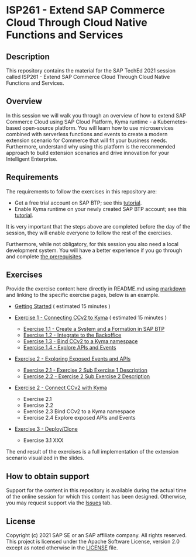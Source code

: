 # ISP261 - Extend SAP Commerce Cloud Through Cloud Native Functions and Services

## Description

This repository contains the material for the SAP TechEd 2021 session called ISP261 - Extend SAP Commerce Cloud Through Cloud Native Functions and Services.

## Overview

In this session we will walk you through an overview of how to extend SAP Commerce Cloud using SAP Cloud Platform, Kyma runtime - a Kubernetes-based open-source platform. You will learn how to use microservices combined with serverless functions and events to create a modern extension scenario for Commerce that will fit your business needs. Furthermore, understand why using this platform is the recommended approach to build extension scenarios and drive innovation for your Intelligent Enterprise.

## Requirements

The requirements to follow the exercises in this repository are:

- Get a free trial account on SAP BTP; see this [tutorial](https://developers.sap.com/tutorials/hcp-create-trial-account.html).
- Enable Kyma runtime on your newly created SAP BTP account; see this [tutorial](https://developers.sap.com/tutorials/cp-kyma-getting-started.html).

It is very important that the steps above are completed before the day of the session, they will enable everyone to follow the rest of the exercises.

Furthermore, while not obligatory, for this session you also need a local development system. You will have a better experience if you go through and complete [the prerequisites](./prerequisites.md).

## Exercises

Provide the exercise content here directly in README.md using [markdown](https://guides.github.com/features/mastering-markdown/) and linking to the specific exercise pages, below is an example.

- [Getting Started](exercises/ex0/) ( estimated 15 minutes )
- [Exercise 1 - Connecting CCv2 to Kyma](exercises/ex1/) ( estimated 15 minutes )
  - [Exercise 1.1 - Create a System and a Formation in SAP BTP](exercises/ex1#exercise-11-sub-exercise-1-description)
  - [Exercise 1.2 - Integrate to the Backoffice](exercises/ex1#exercise-12-sub-exercise-2-description)
  - [Exercise 1.3 - Bind CCv2 to a Kyma namespace](exercises/ex1#exercise-12-sub-exercise-3-description)
  - [Exercise 1.4 - Explore APIs and Events](exercises/ex1#exercise-12-sub-exercise-4-description)
- [Exercise 2 - Exploring Exposed Events and APIs](exercises/ex2/)

  - [Exercise 2.1 - Exercise 2 Sub Exercise 1 Description](exercises/ex2#exercise-21-sub-exercise-1-description)
  - [Exercise 2.2 - Exercise 2 Sub Exercise 2 Description](exercises/ex2#exercise-22-sub-exercise-2-description)

- [Exercise 2 - Connect CCv2 with Kyma](exercises/exercise-2/README.md)
  - Exercise 2.1
  - Exercise 2.2
  - Exercise 2.3 Bind CCv2 to a Kyma namespace
  - Exercise 2.4 Explore exposed APIs and Events
- [Exercise 3 - Deploy/Clone ](exercises/exercise-3/README.md)
  - Exercise 3.1 XXX

The end result of the exercises is a full implementation of the extension scenario visualized in the slides.

<!-- ![](./exercises/exercise-7/images/comparison-component-final.png) -->

## How to obtain support

Support for the content in this repository is available during the actual time of the online session for which this content has been designed. Otherwise, you may request support via the [Issues](../../issues) tab.

## License

Copyright (c) 2021 SAP SE or an SAP affiliate company. All rights reserved. This project is licensed under the Apache Software License, version 2.0 except as noted otherwise in the [LICENSE](LICENSES/Apache-2.0.txt) file.
